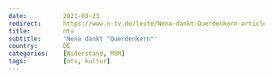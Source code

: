 ```yaml
---
date:          2021-03-23
redirect:      https://www.n-tv.de/leute/Nena-dankt-Querdenkern-article22446699.html
title:         ntv
subtitle:      'Nena dankt "Querdenkern"'
country:       DE
categories:    [Widerstand, MSM]
tags:          [ntv, kultur]
---
```

